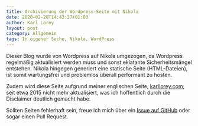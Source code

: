 ```yaml
---
title: Archivierung der Wordpress-Seite mit Nikola
date: 2020-02-28T14:43:27+01:00
author: Karl Lorey
layout: post
category: Allgemein
tags: In eigener Sache, Nikola, WordPress
---
```


Dieser Blog wurde von Wordpress auf Nikola umgezogen,
da Wordpress regelmäßig aktualisiert werden muss und sonst eklatante Sicherheitsmängel entstehen.
Nikola hingegen generiert eine statische Seite (HTML-Dateien), ist somit wartungsfrei und problemlos überall performant zu hosten.

Zudem wird diese Seite aufgrund meiner englischen Seite, [karllorey.com](https://karllorey.com), seit etwa 2015 nicht mehr aktualisiert,
was ich hoffentlich durch die Disclaimer deutlich gemacht habe.

Sollten Seiten fehlerhaft sein, freue ich mich über ein [Issue auf GitHub](https://github.com/lorey/karllorey.de)
oder sogar einen Pull Request.